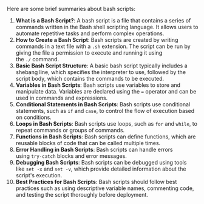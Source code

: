 
Here are some brief summaries about bash scripts:

1. **What is a Bash Script?**: A bash script is a file that contains a series of commands written in the Bash shell scripting language. It allows users to automate repetitive tasks and perform complex operations.
2. **How to Create a Bash Script**: Bash scripts are created by writing commands in a text file with a `.sh` extension. The script can be run by giving the file a permission to execute and running it using the `./` command.
3. **Basic Bash Script Structure**: A basic bash script typically includes a shebang line, which specifies the interpreter to use, followed by the script body, which contains the commands to be executed.
4. **Variables in Bash Scripts**: Bash scripts use variables to store and manipulate data. Variables are declared using the `=` operator and can be used in commands and expressions.
5. **Conditional Statements in Bash Scripts**: Bash scripts use conditional statements, such as `if` and `case`, to control the flow of execution based on conditions.
6. **Loops in Bash Scripts**: Bash scripts use loops, such as `for` and `while`, to repeat commands or groups of commands.
7. **Functions in Bash Scripts**: Bash scripts can define functions, which are reusable blocks of code that can be called multiple times.
8. **Error Handling in Bash Scripts**: Bash scripts can handle errors using `try-catch` blocks and error messages.
9. **Debugging Bash Scripts**: Bash scripts can be debugged using tools like `set -x` and `set -v`, which provide detailed information about the script's execution.
10. **Best Practices for Bash Scripts**: Bash scripts should follow best practices such as using descriptive variable names, commenting code, and testing the script thoroughly before deployment.